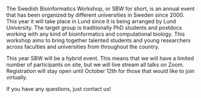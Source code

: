 The Swedish Bioinformatics Workshop, or SBW for short, is an annual event that has been organized by different universities in Sweden since 2000. This year it will take place in Lund since it is being arranged by Lund University. The target group is traditionally PhD students and postdocs working with any kind of bioinformatics and computational biology. This workshop aims to bring together talented students and young researchers across faculties and universities from throughout the country.

This year SBW will be a hybrid event. This means that we will have a limited number of participants on site, but we will live stream all talks on Zoom. Registration will stay open until October 12th for those that would like to join virtually.

If you have any questions, just contact us!
